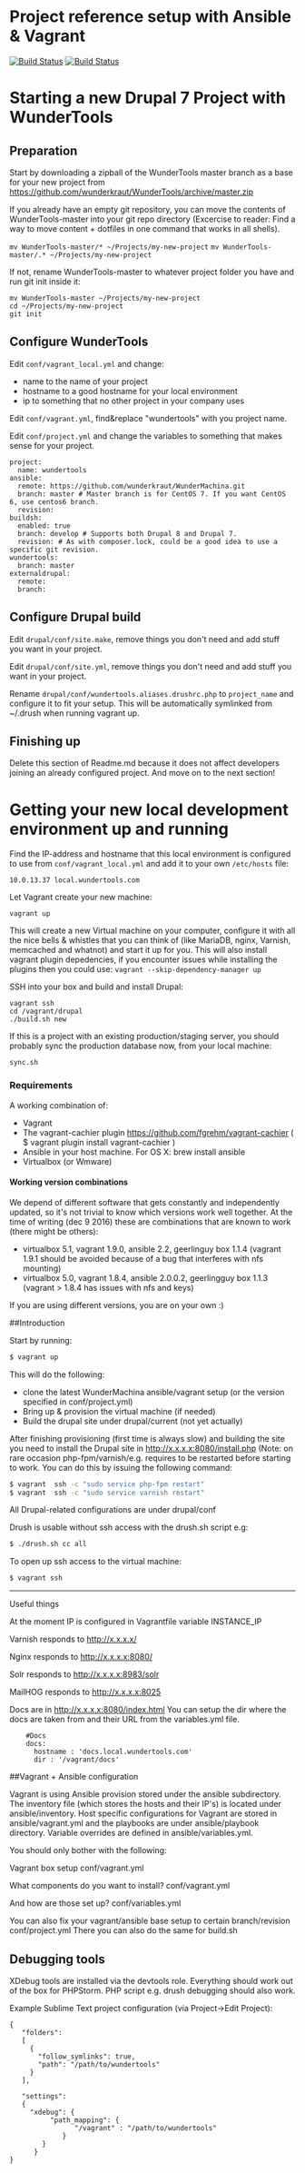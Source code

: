 # Project reference setup with Ansible & Vagrant

[![Build Status](https://travis-ci.org/wunderkraut/WunderMachina.svg)](https://travis-ci.org/wunderkraut/WunderMachina)
[![Build Status](https://travis-ci.org/wunderkraut/WunderTools.svg)](https://travis-ci.org/wunderkraut/WunderTools)

# Starting a new Drupal 7 Project with WunderTools

## Preparation
Start by downloading a zipball of the WunderTools master branch as a base for your new project from
https://github.com/wunderkraut/WunderTools/archive/master.zip

If you already have an empty git repository, you can move the contents of WunderTools-master into
your git repo directory (Excercise to reader: Find a way to move content + dotfiles in one command that works in all shells). 

  `mv WunderTools-master/* ~/Projects/my-new-project`
  `mv WunderTools-master/.* ~/Projects/my-new-project`

If not, rename WunderTools-master to whatever project folder you have and run git init inside it:

  ```
  mv WunderTools-master ~/Projects/my-new-project
  cd ~/Projects/my-new-project
  git init
  ```
  

## Configure WunderTools

Edit `conf/vagrant_local.yml` and change: 
 - name to the name of your project
 - hostname to a good hostname for your local environment
 - ip to something that no other project in your company uses

Edit `conf/vagrant.yml`, find&replace "wundertools" with you project name.

Edit `conf/project.yml` and change the variables to something that makes sense for your project.
 
```
project:
  name: wundertools
ansible:
  remote: https://github.com/wunderkraut/WunderMachina.git
  branch: master # Master branch is for CentOS 7. If you want CentOS 6, use centos6 branch.
  revision:
buildsh:
  enabled: true
  branch: develop # Supports both Drupal 8 and Drupal 7.
  revision: # As with composer.lock, could be a good idea to use a specific git revision. 
wundertools:
  branch: master
externaldrupal:
  remote:
  branch:
```

## Configure Drupal build

Edit `drupal/conf/site.make`, remove things you don't need and add stuff you want in your project.

Edit `drupal/conf/site.yml`, remove things you don't need and add stuff you want in your project.

Rename `drupal/conf/wundertools.aliases.drushrc.php` to `project_name` and configure it to fit your setup. This will be
 automatically symlinked from ~/.drush when running vagrant up.

## Finishing up
Delete this section of Readme.md because it does not affect developers joining an already configured project. And move
on to the next section! 

# Getting your new local development environment up and running

Find the IP-address and hostname that this local environment is configured to use from `conf/vagrant_local.yml` and add
it to your own `/etc/hosts` file:

`10.0.13.37 local.wundertools.com`

Let Vagrant create your new machine:

`vagrant up`

This will create a new Virtual machine on your computer, configure it with all the nice bells & whistles that you can
think of (like MariaDB, nginx, Varnish, memcached and whatnot) and start it up for you. This will also install vagrant plugin depedencies, if you encounter issues while installing the plugins then you could use: `vagrant --skip-dependency-manager up`

SSH into your box and build and install Drupal: 

```
vagrant ssh
cd /vagrant/drupal
./build.sh new
```

If this is a project with an existing production/staging server, you should probably sync the production database now,
from your local machine: 

`sync.sh`

### Requirements
A working combination of:
- Vagrant
- The vagrant-cachier plugin https://github.com/fgrehm/vagrant-cachier
( $ vagrant plugin install vagrant-cachier )
- Ansible in your host machine. For OS X:
 brew install ansible
- Virtualbox (or Wmware)

#### Working version combinations

We depend of different software that gets constantly and independently updated, so it's not trivial to know which versions work well together.
At the time of writing (dec 9 2016) these are combinations that are known to work (there might be others):

- virtualbox 5.1, vagrant 1.9.0, ansible 2.2, geerlinguy box 1.1.4 (vagrant 1.9.1 should be avoided because of a bug that interferes with nfs mounting)
- virtualbox 5.0, vagrant 1.8.4, ansible 2.0.0.2, geerlingguy box 1.1.3 (vagrant > 1.8.4 has issues with nfs and keys)

If you are using different versions, you are on your own :)

##Introduction

Start by running:

```bash
$ vagrant up
```

This will do the following:

- clone the latest WunderMachina ansible/vagrant setup (or the version specified in conf/project.yml)
- Bring up & provision the virtual machine (if needed)
- Build the drupal site under drupal/current (not yet actually)

After finishing provisioning (first time is always slow) and building the site
you need to install the Drupal site in http://x.x.x.x:8080/install.php
(Note: on rare occasion php-fpm/varnish/e.g. requires to be restarted before
starting to work. You can do this by issuing the following command:

```bash
$ vagrant  ssh -c "sudo service php-fpm restart"
$ vagrant  ssh -c "sudo service varnish restart"
```


All Drupal-related configurations are under drupal/conf

Drush is usable without ssh access with the drush.sh script e.g:

```bash
$ ./drush.sh cc all
```

To open up ssh access to the virtual machine:

```bash
$ vagrant ssh
```

-------------------------------------------------------------------------------
Useful things

At the moment IP is configured in
  Vagrantfile
    variable INSTANCE_IP

Varnish responds to
  http://x.x.x.x/

Nginx responds to
  http://x.x.x.x:8080/

Solr responds to
  http://x.x.x.x:8983/solr

MailHOG responds to
  http://x.x.x.x:8025

Docs are in
        http://x.x.x.x:8080/index.html
        You can setup the dir where the docs are taken from and their URL from the
        variables.yml file.

        #Docs
        docs:
          hostname : 'docs.local.wundertools.com'
          dir : '/vagrant/docs'


##Vagrant + Ansible configuration

Vagrant is using Ansible provision stored under the ansible subdirectory.
The inventory file (which stores the hosts and their IP's) is located under
ansible/inventory. Host specific configurations for Vagrant are stored in
ansible/vagrant.yml and the playbooks are under ansible/playbook directory.
Variable overrides are defined in ansible/variables.yml.

You should only bother with the following:

  Vagrant box setup
    conf/vagrant.yml

  What components do you want to install?
    conf/vagrant.yml

  And how are those set up?
    conf/variables.yml

You can also fix your vagrant/ansible base setup to certain branch/revision
    conf/project.yml
  There you can also do the same for build.sh



## Debugging tools

XDebug tools are installed via the devtools role. Everything should work out
of the box for PHPStorm. PHP script e.g. drush debugging should also work.

Example Sublime Text project configuration (via Project->Edit Project):

    {
       "folders":
       [
         {
           "follow_symlinks": true,
           "path": "/path/to/wundertools"
         }
       ],

       "settings":
       {
         "xdebug": {
              "path_mapping": {
                    "/vagrant" : "/path/to/wundertools"
                 }
            }
          }
    }
